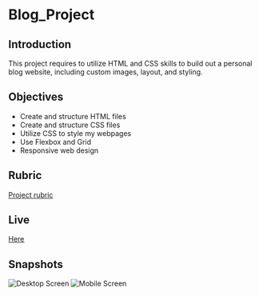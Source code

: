 ﻿# Blog_Project
 
 ## Introduction
 This project requires to utilize HTML and CSS skills to build out a personal blog website, including custom images, layout, and styling.
 
 ## Objectives
 - Create and structure HTML files
 - Create and structure CSS files
 - Utilize CSS to style my webpages
 - Use Flexbox and Grid
 - Responsive web design
 
 ## Rubric
 [Project rubric](https://review.udacity.com/#!/rubrics/2667/view)
 
 ## Live
[Here](https://thekraalamoudi.github.io/Blog_Project/index.html)

## Snapshots

![Desktop Screen]()
![Mobile Screen](https://drive.google.com/file/d/1jJJLDyNhQlcMeBsOzr8gpLkCgCghIDrl/view?usp=sharing)
